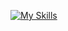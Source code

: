 [![My Skills](https://skillicons.dev/icons?i=js,html,css,docker,github,gmail,jquery,nextjs,nodejs,notion,npm,nuxtjs,pinia,prisma,react,redux,sentry,tailwind,ts,vite,vue,vuetify,vscode,wordpress)](https://skillicons.dev)
